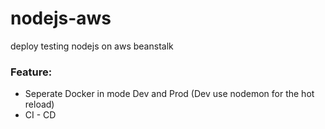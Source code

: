 # nodejs-aws

deploy testing nodejs on aws beanstalk

### Feature:

- Seperate Docker in mode Dev and Prod (Dev use nodemon for the hot reload)
- CI - CD
